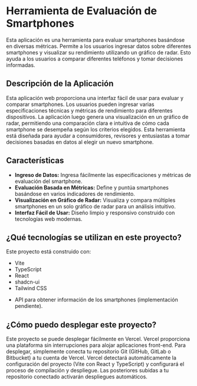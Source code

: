 # Herramienta de Evaluación de Smartphones

Esta aplicación es una herramienta para evaluar smartphones basándose en diversas métricas. Permite a los usuarios ingresar datos sobre diferentes smartphones y visualizar su rendimiento utilizando un gráfico de radar. Esto ayuda a los usuarios a comparar diferentes teléfonos y tomar decisiones informadas.

## Descripción de la Aplicación

Esta aplicación web proporciona una interfaz fácil de usar para evaluar y comparar smartphones. Los usuarios pueden ingresar varias especificaciones técnicas y métricas de rendimiento para diferentes dispositivos. La aplicación luego genera una visualización en un gráfico de radar, permitiendo una comparación clara e intuitiva de cómo cada smartphone se desempeña según los criterios elegidos. Esta herramienta está diseñada para ayudar a consumidores, revisores y entusiastas a tomar decisiones basadas en datos al elegir un nuevo smartphone.

## Características

*   **Ingreso de Datos:** Ingresa fácilmente las especificaciones y métricas de evaluación del smartphone.
*   **Evaluación Basada en Métricas:** Define y puntúa smartphones basándose en varios indicadores de rendimiento.
*   **Visualización en Gráfico de Radar:** Visualiza y compara múltiples smartphones en un solo gráfico de radar para un análisis intuitivo.
*   **Interfaz Fácil de Usar:** Diseño limpio y responsivo construido con tecnologías web modernas.


## ¿Qué tecnologías se utilizan en este proyecto?

Este proyecto está construido con:

- Vite
- TypeScript
- React
- shadcn-ui
- Tailwind CSS
* API para obtener información de los smartphones (implementación pendiente).

## ¿Cómo puedo desplegar este proyecto?

Este proyecto se puede desplegar fácilmente en Vercel. Vercel proporciona una plataforma sin interrupciones para alojar aplicaciones front-end. Para desplegar, simplemente conecta tu repositorio Git (GitHub, GitLab o Bitbucket) a tu cuenta de Vercel. Vercel detectará automáticamente la configuración del proyecto (Vite con React y TypeScript) y configurará el proceso de compilación y despliegue. Las posteriores subidas a tu repositorio conectado activarán despliegues automáticos.
